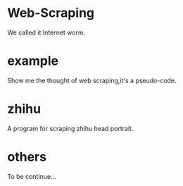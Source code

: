 # Web-Scraping
We called it Internet worm. 
# example
Show me the thought of web scraping,it's a pseudo-code.
# zhihu
A program for scraping zhihu head portrait.
# others
To be continue...
